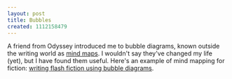 ```yaml
---
layout: post
title: Bubbles
created: 1112158479
---
```

A friend from Odyssey introduced me to bubble diagrams, known outside the writing world as [mind maps](http://www.thinksmart.com/mission/workout/mindmapping_intro.html).  I wouldn't say they've changed my life (yet), but I have found them useful.  Here's an example of mind mapping for fiction:  [writing flash fiction using bubble diagrams](http://meme.essortment.com/microfictionsh_rlub.htm).
